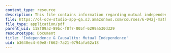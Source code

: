 ```yaml
---
content_type: resource
description: This file contains information regarding mutual independence.
file: https://ol-ocw-studio-app-qa.s3.amazonaws.com/courses/6-042j-mathematics-for-computer-science-spring-2015/b3640ec469e8f6627a210794afa62a18_MIT6_042JS15_MutualIndepend.pdf
file_type: application/pdf
parent_uid: 118f09a2-89bc-f0f7-005f-6299a530d329
resourcetype: Document
title: 'Independence & Causality: Mutual Independence'
uid: b3640ec4-69e8-f662-7a21-0794afa62a18
---
```

